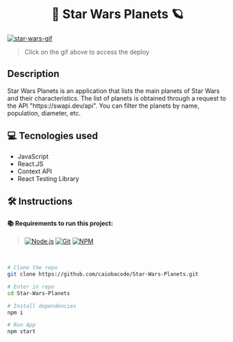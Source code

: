 <h1 align="center">🌟  Star Wars Planets  🪐</h1>

<a href="https://star-wars-planets-drab.vercel.app" target="_blank"><img alt="star-wars-gif" src="./readme.gif"></a>

> Click on the gif above to access the deploy

## Description
<p>Star Wars Planets is an application that lists the main planets of Star Wars and their characteristics. The list of planets is obtained through a request to the API "https://swapi.dev/api". You can filter the planets by name, population, diameter, etc.</p>

## 💻 Tecnologies used

- JavaScript
- React.JS
- Context API
- React Testing Library

## 🛠️ Instructions
#### 📚 Requirements to run this project:
> [![Node.js][Node.js]][Node.js-url]
[![Git][Git]][Git-url]
[![NPM][NPM]][NPM-url]

<br>


```bash
# Clone the repo
git clone https://github.com/caiobacode/Star-Wars-Planets.git

# Enter in repo
cd Star-Wars-Planets

# Install dependencies
npm i

# Run App
npm start
```

[Node.js]: https://img.shields.io/badge/-Node.js-80BC02?style=for-the-badge&logo=node.js&logoColor=black
[Node.js-url]: https://nodejs.org/en
[Git]: https://img.shields.io/badge/Git-F05033?style=for-the-badge&logo=git&logoColor=white
[Git-url]: https://git-scm.com
[NPM]: https://img.shields.io/badge/NPM-CC3534?style=for-the-badge&logo=npm&logoColor=white
[NPM-url]: https://www.npmjs.com
